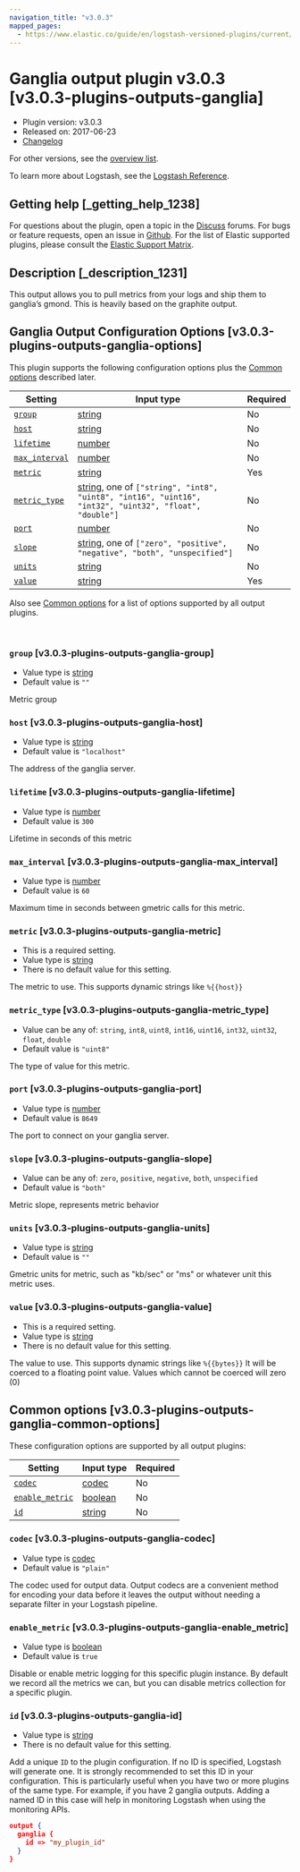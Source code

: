 ```yaml
---
navigation_title: "v3.0.3"
mapped_pages:
  - https://www.elastic.co/guide/en/logstash-versioned-plugins/current/v3.0.3-plugins-outputs-ganglia.html
---
```


# Ganglia output plugin v3.0.3 [v3.0.3-plugins-outputs-ganglia]


* Plugin version: v3.0.3
* Released on: 2017-06-23
* [Changelog](https://github.com/logstash-plugins/logstash-output-ganglia/blob/v3.0.3/CHANGELOG.md)

For other versions, see the [overview list](output-ganglia-index.md).

To learn more about Logstash, see the [Logstash Reference](logstash://reference/index.md).

## Getting help [_getting_help_1238]

For questions about the plugin, open a topic in the [Discuss](http://discuss.elastic.co) forums. For bugs or feature requests, open an issue in [Github](https://github.com/logstash-plugins/logstash-output-ganglia). For the list of Elastic supported plugins, please consult the [Elastic Support Matrix](https://www.elastic.co/support/matrix#matrix_logstash_plugins).


## Description [_description_1231]

This output allows you to pull metrics from your logs and ship them to ganglia’s gmond. This is heavily based on the graphite output.


## Ganglia Output Configuration Options [v3.0.3-plugins-outputs-ganglia-options]

This plugin supports the following configuration options plus the [Common options](v3-0-3-plugins-outputs-ganglia.md#v3.0.3-plugins-outputs-ganglia-common-options) described later.

| Setting | Input type | Required |
| --- | --- | --- |
| [`group`](v3-0-3-plugins-outputs-ganglia.md#v3.0.3-plugins-outputs-ganglia-group) | [string](logstash://reference/configuration-file-structure.md#string) | No |
| [`host`](v3-0-3-plugins-outputs-ganglia.md#v3.0.3-plugins-outputs-ganglia-host) | [string](logstash://reference/configuration-file-structure.md#string) | No |
| [`lifetime`](v3-0-3-plugins-outputs-ganglia.md#v3.0.3-plugins-outputs-ganglia-lifetime) | [number](logstash://reference/configuration-file-structure.md#number) | No |
| [`max_interval`](v3-0-3-plugins-outputs-ganglia.md#v3.0.3-plugins-outputs-ganglia-max_interval) | [number](logstash://reference/configuration-file-structure.md#number) | No |
| [`metric`](v3-0-3-plugins-outputs-ganglia.md#v3.0.3-plugins-outputs-ganglia-metric) | [string](logstash://reference/configuration-file-structure.md#string) | Yes |
| [`metric_type`](v3-0-3-plugins-outputs-ganglia.md#v3.0.3-plugins-outputs-ganglia-metric_type) | [string](logstash://reference/configuration-file-structure.md#string), one of `["string", "int8", "uint8", "int16", "uint16", "int32", "uint32", "float", "double"]` | No |
| [`port`](v3-0-3-plugins-outputs-ganglia.md#v3.0.3-plugins-outputs-ganglia-port) | [number](logstash://reference/configuration-file-structure.md#number) | No |
| [`slope`](v3-0-3-plugins-outputs-ganglia.md#v3.0.3-plugins-outputs-ganglia-slope) | [string](logstash://reference/configuration-file-structure.md#string), one of `["zero", "positive", "negative", "both", "unspecified"]` | No |
| [`units`](v3-0-3-plugins-outputs-ganglia.md#v3.0.3-plugins-outputs-ganglia-units) | [string](logstash://reference/configuration-file-structure.md#string) | No |
| [`value`](v3-0-3-plugins-outputs-ganglia.md#v3.0.3-plugins-outputs-ganglia-value) | [string](logstash://reference/configuration-file-structure.md#string) | Yes |

Also see [Common options](v3-0-3-plugins-outputs-ganglia.md#v3.0.3-plugins-outputs-ganglia-common-options) for a list of options supported by all output plugins.

 

### `group` [v3.0.3-plugins-outputs-ganglia-group]

* Value type is [string](logstash://reference/configuration-file-structure.md#string)
* Default value is `""`

Metric group


### `host` [v3.0.3-plugins-outputs-ganglia-host]

* Value type is [string](logstash://reference/configuration-file-structure.md#string)
* Default value is `"localhost"`

The address of the ganglia server.


### `lifetime` [v3.0.3-plugins-outputs-ganglia-lifetime]

* Value type is [number](logstash://reference/configuration-file-structure.md#number)
* Default value is `300`

Lifetime in seconds of this metric


### `max_interval` [v3.0.3-plugins-outputs-ganglia-max_interval]

* Value type is [number](logstash://reference/configuration-file-structure.md#number)
* Default value is `60`

Maximum time in seconds between gmetric calls for this metric.


### `metric` [v3.0.3-plugins-outputs-ganglia-metric]

* This is a required setting.
* Value type is [string](logstash://reference/configuration-file-structure.md#string)
* There is no default value for this setting.

The metric to use. This supports dynamic strings like `%{{host}}`


### `metric_type` [v3.0.3-plugins-outputs-ganglia-metric_type]

* Value can be any of: `string`, `int8`, `uint8`, `int16`, `uint16`, `int32`, `uint32`, `float`, `double`
* Default value is `"uint8"`

The type of value for this metric.


### `port` [v3.0.3-plugins-outputs-ganglia-port]

* Value type is [number](logstash://reference/configuration-file-structure.md#number)
* Default value is `8649`

The port to connect on your ganglia server.


### `slope` [v3.0.3-plugins-outputs-ganglia-slope]

* Value can be any of: `zero`, `positive`, `negative`, `both`, `unspecified`
* Default value is `"both"`

Metric slope, represents metric behavior


### `units` [v3.0.3-plugins-outputs-ganglia-units]

* Value type is [string](logstash://reference/configuration-file-structure.md#string)
* Default value is `""`

Gmetric units for metric, such as "kb/sec" or "ms" or whatever unit this metric uses.


### `value` [v3.0.3-plugins-outputs-ganglia-value]

* This is a required setting.
* Value type is [string](logstash://reference/configuration-file-structure.md#string)
* There is no default value for this setting.

The value to use. This supports dynamic strings like `%{{bytes}}` It will be coerced to a floating point value. Values which cannot be coerced will zero (0)



## Common options [v3.0.3-plugins-outputs-ganglia-common-options]

These configuration options are supported by all output plugins:

| Setting | Input type | Required |
| --- | --- | --- |
| [`codec`](v3-0-3-plugins-outputs-ganglia.md#v3.0.3-plugins-outputs-ganglia-codec) | [codec](logstash://reference/configuration-file-structure.md#codec) | No |
| [`enable_metric`](v3-0-3-plugins-outputs-ganglia.md#v3.0.3-plugins-outputs-ganglia-enable_metric) | [boolean](logstash://reference/configuration-file-structure.md#boolean) | No |
| [`id`](v3-0-3-plugins-outputs-ganglia.md#v3.0.3-plugins-outputs-ganglia-id) | [string](logstash://reference/configuration-file-structure.md#string) | No |

### `codec` [v3.0.3-plugins-outputs-ganglia-codec]

* Value type is [codec](logstash://reference/configuration-file-structure.md#codec)
* Default value is `"plain"`

The codec used for output data. Output codecs are a convenient method for encoding your data before it leaves the output without needing a separate filter in your Logstash pipeline.


### `enable_metric` [v3.0.3-plugins-outputs-ganglia-enable_metric]

* Value type is [boolean](logstash://reference/configuration-file-structure.md#boolean)
* Default value is `true`

Disable or enable metric logging for this specific plugin instance. By default we record all the metrics we can, but you can disable metrics collection for a specific plugin.


### `id` [v3.0.3-plugins-outputs-ganglia-id]

* Value type is [string](logstash://reference/configuration-file-structure.md#string)
* There is no default value for this setting.

Add a unique `ID` to the plugin configuration. If no ID is specified, Logstash will generate one. It is strongly recommended to set this ID in your configuration. This is particularly useful when you have two or more plugins of the same type. For example, if you have 2 ganglia outputs. Adding a named ID in this case will help in monitoring Logstash when using the monitoring APIs.

```json
output {
  ganglia {
    id => "my_plugin_id"
  }
}
```



